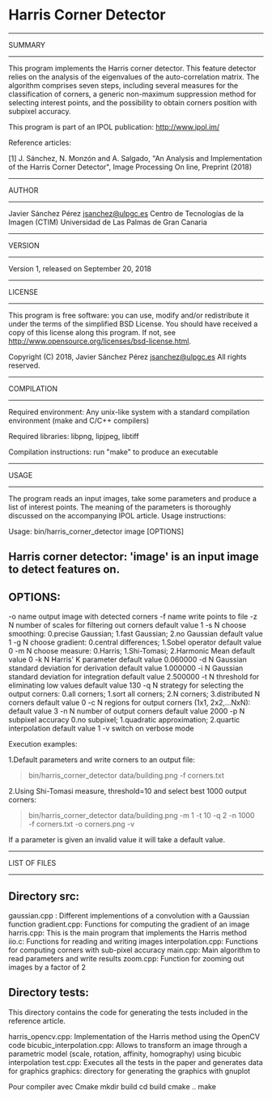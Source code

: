 Harris Corner Detector
======================

*******
SUMMARY
*******

This program implements the Harris corner detector. This feature detector 
relies on the analysis of the eigenvalues of the auto-correlation matrix.
The algorithm comprises seven steps, including several measures for the 
classification of corners, a generic non-maximum suppression method for 
selecting interest points, and the possibility to obtain corners position with 
subpixel accuracy.

This program is part of an IPOL publication:
http://www.ipol.im/

Reference articles:

[1] J. Sánchez, N. Monzón and A. Salgado, "An Analysis and Implementation of 
the Harris Corner Detector", Image Processing On line, Preprint (2018)


******
AUTHOR
******

Javier Sánchez Pérez <jsanchez@ulpgc.es> 
Centro de Tecnologías de la Imagen (CTIM) 
Universidad de Las Palmas de Gran Canaria


*******
VERSION
*******

Version 1, released on September 20, 2018


*******
LICENSE
*******

This program is free software: you can use, modify and/or redistribute it
under the terms of the simplified BSD License. You should have received a
copy of this license along this program. If not, see
<http://www.opensource.org/licenses/bsd-license.html>.

Copyright (C) 2018, Javier Sánchez Pérez <jsanchez@ulpgc.es>
All rights reserved.


***********
COMPILATION
***********

Required environment: Any unix-like system with a standard compilation
environment (make and C/C++ compilers)

Required libraries: libpng, lipjpeg, libtiff

Compilation instructions: run "make" to produce an executable


*****
USAGE
*****

The program reads an input images, take some parameters and produce a list of
interest points. The meaning of the parameters is thoroughly discussed on the 
accompanying IPOL article. Usage instructions:

  Usage: bin/harris_corner_detector image [OPTIONS] 

  Harris corner detector:
  'image' is an input image to detect features on.
  -----------------------------------------------
  OPTIONS:
  --------
   -o name  output image with detected corners 
   -f name  write points to file
   -z N     number of scales for filtering out corners
              default value 1
   -s N     choose smoothing: 
              0.precise Gaussian; 1.fast Gaussian; 2.no Gaussian
              default value 1
   -g N     choose gradient: 
              0.central differences; 1.Sobel operator
              default value 0
   -m N     choose measure: 
              0.Harris; 1.Shi-Tomasi; 2.Harmonic Mean
              default value 0
   -k N     Harris' K parameter
              default value 0.060000
   -d N     Gaussian standard deviation for derivation
              default value 1.000000
   -i N     Gaussian standard deviation for integration
              default value 2.500000
   -t N     threshold for eliminating low values
              default value 130
   -q N     strategy for selecting the output corners:
              0.all corners; 1.sort all corners;
              2.N corners; 3.distributed N corners
              default value 0
   -c N     regions for output corners (1x1, 2x2,...NxN):
              default value 3
   -n N     number of output corners
              default value 2000
   -p N     subpixel accuracy
              0.no subpixel; 1.quadratic approximation; 2.quartic interpolation
              default value 1
   -v       switch on verbose mode 



Execution examples:

  1.Default parameters and write corners to an output file:
    
   >bin/harris_corner_detector data/building.png -f corners.txt 
  
  2.Using Shi-Tomasi measure, threshold=10 and select best 1000 output corners:
    
   >bin/harris_corner_detector data/building.png -m 1 -t 10 -q 2 -n 1000 \
    -f corners.txt -o corners.png -v
   
   
If a parameter is given an invalid value it will take a default value.


*************
LIST OF FILES
*************

Directory src:
--------------
gaussian.cpp	: Different implementions of a convolution with a Gaussian function
gradient.cpp: Functions for computing the gradient of an image
harris.cpp:   This is the main program that implements the Harris method
iio.c:        Functions for reading and writing images 
interpolation.cpp: Functions for computing corners with sub-pixel accuracy
main.cpp:     Main algorithm to read parameters and write results
zoom.cpp:     Function for zooming out images by a factor of 2

Directory tests:
----------------
This directory contains the code for generating the tests included in the 
reference article.

harris_opencv.cpp: Implementation of the Harris method using the OpenCV code
bicubic_interpolation.cpp: Allows to transform an image through a parametric 
  model (scale, rotation, affinity, homography) using bicubic interpolation
test.cpp: Executes all the tests in the paper and generates data for graphics
graphics: directory for generating the graphics with gnuplot

Pour compiler avec Cmake
mkdir build
cd build
cmake ..
make